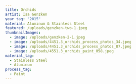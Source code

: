 ```yaml
---
title: Orchids
artist: Isa Genzken
year_tag: "2015"
material: Aluminum & Stainless Steel
featured: /uploads/genzken-two-1.jpeg
thumbnailImages:
  - image: /uploads/genzken-2-1.jpeg
  - image: /uploads/4451.3_orchids_process_photos_34.jpeg
  - image: /uploads/4451.3_orchids_process_photos_87.jpeg
  - image: /uploads/4551.3_orchids_paint_058.jpeg
material_tag:
  - Stainless Steel
  - Aluminum
process_tag:
  - Paint
---
```

